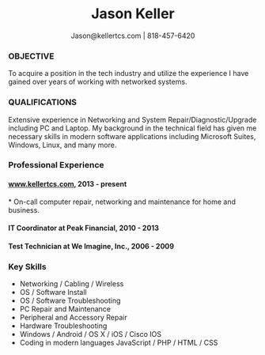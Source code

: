 <h1 align="center">Jason Keller</h1>
<p align="center">Jason@kellertcs.com | 818-457-6420</p>
<h3>OBJECTIVE</h3>
<p>To acquire a position in the tech industry and utilize the experience I have gained over years of working with networked systems.</p>
<h3>QUALIFICATIONS</h3>
<p>Extensive experience in Networking and System Repair/Diagnostic/Upgrade including PC and Laptop. My background in the technical field has given me necessary skills in modern software applications including Microsoft Suites, Windows, Linux, and many more.</p>

<h3>Professional Experience</h3>
<h4><a href="#top">www.kellertcs.com</a>, 2013 - present</h4> 
<p>* On-call computer repair, networking and maintenance for home and business.</p>

<h4>IT Coordinator at Peak Financial, 2010 - 2013</h4>

<h4>Test Technician at We Imagine, Inc., 2006 - 2009</h4>

<h3>Key Skills</h3>
<ul class="keySkills">
<li>Networking / Cabling / Wireless</li>
<li>OS / Software Install</li>
<li>OS / Software Troubleshooting</li>
<li>PC Repair and Maintenance</li>
<li>Peripheral and Accessory Repair</li>
<li>Hardware Troubleshooting</li>
<li>Windows / Android / OS X / iOS / Cisco IOS</li>
<li>Coding in modern languages JavaScript / PHP / HTML / CSS</li>
</ul>
